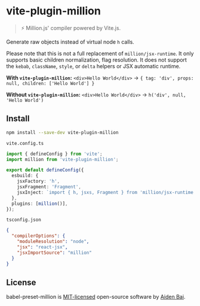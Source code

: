 # vite-plugin-million

> ⚡ Million.js' compiler powered by Vite.js.

Generate raw objects instead of virtual node `h` calls.

Please note that this is not a full replacement of `million/jsx-runtime`. It only supports basic children normalization, flag resolution. It does not support the `kebab`, `className`, `style`, or `delta` helpers or JSX automatic runtime.

**With `vite-plugin-million`:** `<div>Hello World</div>` → `{ tag: 'div', props: null, children: ['Hello World'] }`

**Without `vite-plugin-million`:** `<div>Hello World</div>` → `h('div', null, 'Hello World')`

## Install

```sh
npm install --save-dev vite-plugin-million
```

`vite.config.ts`

```ts
import { defineConfig } from 'vite';
import million from 'vite-plugin-million';

export default defineConfig({
  esbuild: {
    jsxFactory: 'h',
    jsxFragment: 'Fragment',
    jsxInject: `import { h, jsxs, Fragment } from 'million/jsx-runtime'`,
  },
  plugins: [million()],
});
```

`tsconfig.json`

```json
{
  "compilerOptions": {
    "moduleResolution": "node",
    "jsx": "react-jsx",
    "jsxImportSource": "million"
  }
}
```

## License

babel-preset-million is [MIT-licensed](LICENSE) open-source software by [Aiden Bai](https://github.com/aidenybai).
